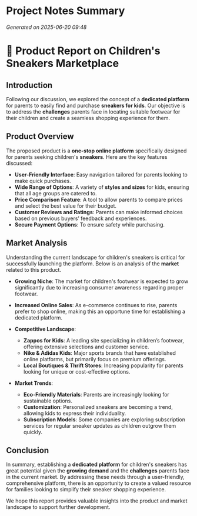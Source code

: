 # Project Notes Summary

*Generated on 2025-06-20 09:48*

# 📝 Product Report on Children's Sneakers Marketplace

## **Introduction**

Following our discussion, we explored the concept of a **dedicated platform** for parents to easily find and purchase **sneakers for kids**. Our objective is to address the **challenges** parents face in locating suitable footwear for their children and create a seamless shopping experience for them.

## **Product Overview**

The proposed product is a **one-stop online platform** specifically designed for parents seeking children's **sneakers**. Here are the key features discussed:

- **User-Friendly Interface**: Easy navigation tailored for parents looking to make quick purchases.
- **Wide Range of Options**: A variety of **styles and sizes** for kids, ensuring that all age groups are catered to.
- **Price Comparison Feature**: A tool to allow parents to compare prices and select the best value for their budget.
- **Customer Reviews and Ratings**: Parents can make informed choices based on previous buyers’ feedback and experiences.
- **Secure Payment Options**: To ensure safety while purchasing.

## **Market Analysis**

Understanding the current landscape for children's sneakers is critical for successfully launching the platform. Below is an analysis of the **market** related to this product.

- **Growing Niche**: The market for children's footwear is expected to grow significantly due to increasing consumer awareness regarding proper footwear.
- **Increased Online Sales**: As e-commerce continues to rise, parents prefer to shop online, making this an opportune time for establishing a dedicated platform.
- **Competitive Landscape**: 
  - **Zappos for Kids**: A leading site specializing in children’s footwear, offering extensive selections and customer service.
  - **Nike & Adidas Kids**: Major sports brands that have established online platforms, but primarily focus on premium offerings.
  - **Local Boutiques & Thrift Stores**: Increasing popularity for parents looking for unique or cost-effective options.

- **Market Trends**:
  - **Eco-Friendly Materials**: Parents are increasingly looking for sustainable options.
  - **Customization**: Personalized sneakers are becoming a trend, allowing kids to express their individuality.
  - **Subscription Models**: Some companies are exploring subscription services for regular sneaker updates as children outgrow them quickly.

## **Conclusion**

In summary, establishing a **dedicated platform** for children's sneakers has great potential given the **growing demand** and the **challenges** parents face in the current market. By addressing these needs through a user-friendly, comprehensive platform, there is an opportunity to create a valued resource for families looking to simplify their sneaker shopping experience. 

We hope this report provides valuable insights into the product and market landscape to support further development.